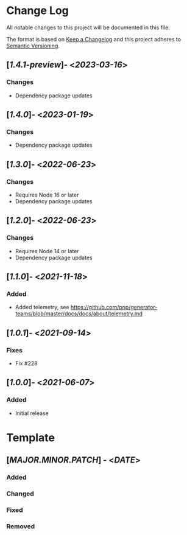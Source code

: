 # Change Log

All notable changes to this project will be documented in this file.

The format is based on [Keep a Changelog](http://keepachangelog.com/)
and this project adheres to [Semantic Versioning](http://semver.org/).
## [*1.4.1-preview*]- <*2023-03-16*>

### Changes

* Dependency package updates

## [*1.4.0*]- <*2023-01-19*>

### Changes

* Dependency package updates

## [*1.3.0*]- <*2022-06-23*>

### Changes

* Requires Node 16 or later
* Dependency package updates

## [*1.2.0*]- <*2022-06-23*>

### Changes

* Requires Node 14 or later
* Dependency package updates

## [*1.1.0*]- <*2021-11-18*>

### Added

* Added telemetry, see https://github.com/pnp/generator-teams/blob/master/docs/docs/about/telemetry.md

## [*1.0.1*]- <*2021-09-14*>

### Fixes

* Fix #228

## [*1.0.0*]- <*2021-06-07*>

### Added

* Initial release

# Template
## [*MAJOR.MINOR.PATCH*] - <*DATE*>
### Added
### Changed
### Fixed
### Removed
